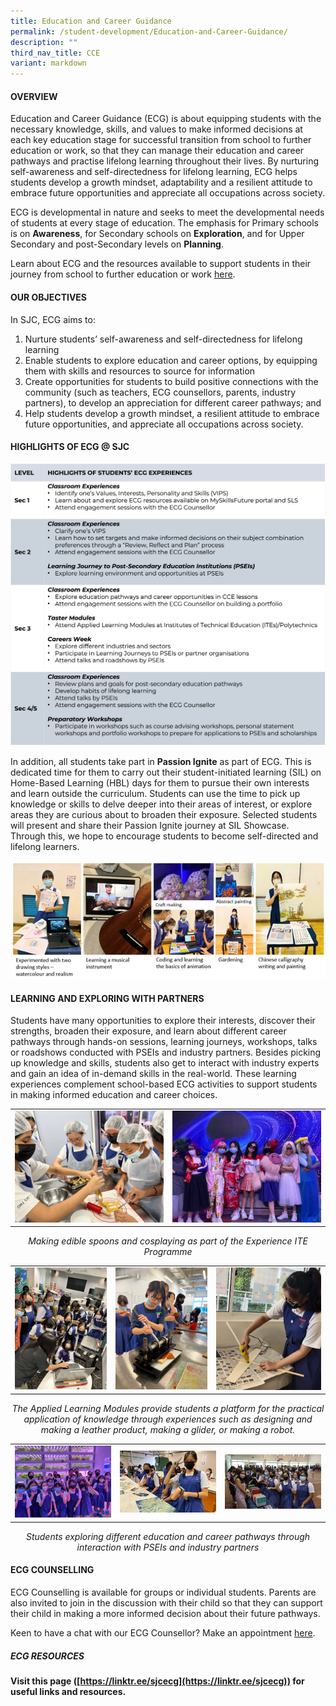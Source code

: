 ```yaml
---
title: Education and Career Guidance
permalink: /student-development/Education-and-Career-Guidance/
description: ""
third_nav_title: CCE
variant: markdown
---
```

<style type="text/css">
figcaption 
{
text-align:center;
font-style: italic;
}
</style>

#### **OVERVIEW**

Education and Career Guidance (ECG) is about equipping students with the necessary knowledge, skills, and values to make informed decisions at each key education stage for successful transition from school to further education or work, so that they can manage their education and career pathways and practise lifelong learning throughout their lives.&nbsp;By nurturing self-awareness and self-directedness for lifelong learning, ECG helps students develop a growth mindset, adaptability and a resilient attitude to embrace future opportunities and appreciate all occupations across society.

ECG is developmental in nature and seeks to meet the developmental needs of students at every stage of education. The emphasis for Primary schools is on&nbsp;**Awareness**, for Secondary schools on&nbsp;**Exploration**, and for Upper Secondary and post-Secondary levels on&nbsp;**Planning**.

Learn about ECG and the resources available to support students in their journey from school to further education or work&nbsp;[here](https://www.moe.gov.sg/education-in-sg/our-programmes/education-and-career-guidance/overview).

#### **OUR OBJECTIVES**
In SJC, ECG aims to:  
      
1.  Nurture students’ self-awareness and self-directedness for lifelong learning
2.  Enable students to explore education and career options, by equipping them with skills and resources to source for information   
3.  Create opportunities for students to build positive connections with the community (such as teachers, ECG counsellors, parents, industry partners), to develop an appreciation for different career pathways; and    
4.  Help students develop a growth mindset, a resilient attitude to embrace future opportunities, and appreciate all occupations across society.

#### **HIGHLIGHTS OF ECG @ SJC**
![](/images/Student%20Development/Education%20and%20Career%20Guidance/ecg.png)

In addition, all students take part in **Passion Ignite** as part of ECG. This is dedicated time for them to carry out their student-initiated learning (SIL) on Home-Based Learning (HBL) days for them to pursue their own interests and learn outside the curriculum. Students can use the time to pick up knowledge or skills to delve deeper into their areas of interest, or explore areas they are curious about to broaden their exposure. Selected students will present and share their Passion Ignite journey at SIL Showcase. Through this, we hope to encourage students to become self-directed and lifelong learners.

![](/images/Student%20Development/Education%20and%20Career%20Guidance/SIL_showcase.jpg)

#### **LEARNING AND EXPLORING WITH PARTNERS**

Students have many opportunities to explore their interests, discover their strengths, broaden their exposure, and learn about different career pathways through hands-on sessions, learning journeys, workshops, talks or roadshows conducted with PSEIs and industry partners. Besides picking up knowledge and skills, students also get to interact with industry experts and gain an idea of in-demand skills in the real-world. These learning experiences complement school-based ECG activities to support students in making informed education and career choices.

|||
|-|-|
|![](/images/Student%20Development/Education%20and%20Career%20Guidance/Make_edible_spoon.jpeg)|![](/images/Student%20Development/Education%20and%20Career%20Guidance/Cosplaying.jpeg)|

<figcaption>Making edible spoons and cosplaying as part of the Experience ITE Programme
	</figcaption>

||||
|-|-|-|
|![](/images/Student%20Development/Education%20and%20Career%20Guidance/Fun_with_AI_Robot.jpg)|![](/images/Student%20Development/Education%20and%20Career%20Guidance/leather_product.jpeg)|![](/images/Student%20Development/Education%20and%20Career%20Guidance/Build_Your_Own_Glider_2.jpg)

<figcaption>The Applied Learning Modules provide students a platform for the practical application of knowledge through experiences such as designing and making a leather product, making a glider, or making a robot.
	</figcaption>

||||
|-|-|-|
|![](/images/Student%20Development/Education%20and%20Career%20Guidance/Vertiveggies.jpeg)|![](/images/Student%20Development/Education%20and%20Career%20Guidance/Indigo_dying.jpeg)|![](/images/Student%20Development/Education%20and%20Career%20Guidance/Roadshow.jpg)|

<figcaption>Students exploring different education and career pathways through interaction with PSEIs and industry partners
	</figcaption>


#### **ECG COUNSELLING**

ECG Counselling is available for groups or individual students. Parents are also invited to join in the discussion with their child so that they can support their child in making a more informed decision about their future pathways.

Keen to have a chat with our ECG Counsellor? Make an appointment [here](https://go.gov.sg/sjcecg).

  
##### **ECG RESOURCES**

**Visit this page ([https://linktr.ee/sjcecg](https://linktr.ee/sjcecg)) for useful links and resources.**